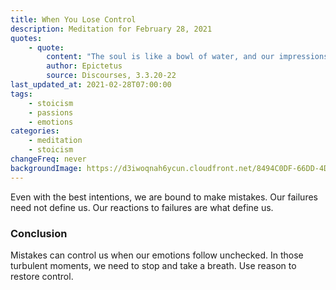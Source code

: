 ```yaml
---
title: When You Lose Control
description: Meditation for February 28, 2021
quotes:
    - quote:
        content: "The soul is like a bowl of water, and our impressions are like the ray of light falling upon the water. When the water is troubled, it appears that the light itself is moved too, but it isn't. So, when a person loses their composure it isn't their skills and virtues that are troubled, but the spirit in which they exist, and when that spirit calms down so do those things."
        author: Epictetus
        source: Discourses, 3.3.20-22
last_updated_at: 2021-02-28T07:00:00
tags:
    - stoicism
    - passions
    - emotions
categories:
    - meditation
    - stoicism
changeFreq: never
backgroundImage: https://d3iwoqnah6ycun.cloudfront.net/8494C0DF-66DD-4DA0-A13A-2E5A3346B0DD.jpg
---
```


Even with the best intentions, we are bound to make mistakes. Our failures need not define us. Our reactions to failures 
are what define us.

### Conclusion

Mistakes can control us when our emotions follow unchecked. In those turbulent moments, we need to stop and take a 
breath. Use reason to restore control.
